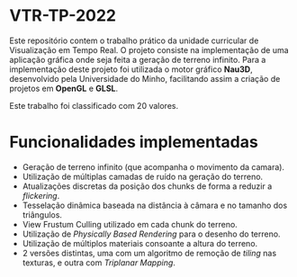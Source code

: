
# VTR-TP-2022

Este repositório contem o trabalho prático da unidade curricular de Visualização em Tempo Real.
O projeto consiste na implementação de uma aplicação gráfica onde seja feita a geração de terreno infinito.
Para a implementação deste projeto foi utilizada o motor gráfico **Nau3D**, desenvolvido pela Universidade do Minho, facilitando assim a criação de projetos em **OpenGL** e **GLSL**.

Este trabalho foi classificado com 20 valores.

# Funcionalidades implementadas
- Geração de terreno infinito (que acompanha o movimento da camara).
- Utilização de múltiplas camadas de ruído na geração do terreno.
- Atualizações discretas da posição dos chunks de forma a reduzir a *flickering*.
- Tesselação dinâmica baseada na distância à câmara e no tamanho dos triângulos.
- View Frustum Culling utilizado em cada chunk do terreno.
- Utilização de *Physically Based Rendering* para o desenho do terreno.
- Utilização de múltiplos materiais consoante a altura do terreno.
- 2 versões distintas, uma com um algoritmo de remoção de *tiling* nas texturas, e outra com *Triplanar Mapping*.
